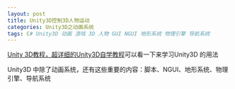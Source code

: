 ```yaml
---
layout: post
title: Unity3D控制3D人物运动
categories: Unity3D之动画系统
tags: C# Unity3D 动画 游戏 3D 人物 GUI NGUI 地形系统 物理引擎 导航系统
---
```



[Unity 3D教程，超详细的Unity3D自学教程](http://c.biancheng.net/unity3d/)可以看一下来学习Unity3D 的用法

Unity3D 中除了动画系统，还有这些重要的内容：脚本、NGUI、地形系统、物理引擎、导航系统